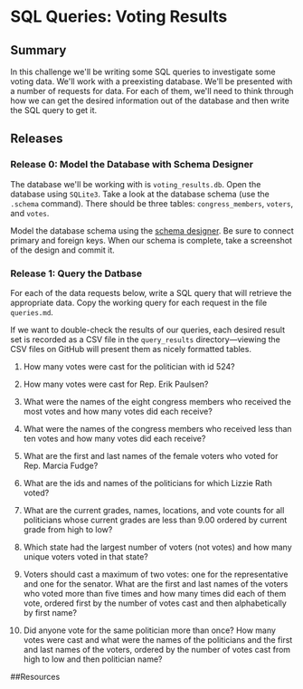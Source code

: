 # SQL Queries: Voting Results 
 
## Summary 
In this challenge we'll be writing some SQL queries to investigate some voting data.  We'll work with a preexisting database.  We'll be presented with a number of requests for data.  For each of them, we'll need to think through how we can get the desired information out of the database and then write the SQL query to get it.
 

## Releases
### Release 0:  Model the Database with Schema Designer
The database we'll be working with is `voting_results.db`.  Open the database using `SQLite3`.  Take a look at the database schema (use the `.schema` command).  There should be three tables: `congress_members`, `voters`, and `votes`.

Model the database schema using the [schema designer].  Be sure to connect primary and foreign keys.  When our schema is complete, take a screenshot of the design and commit it.


### Release 1: Query the Datbase
For each of the data requests below, write a SQL query that will retrieve the appropriate data.  Copy the working query for each request in the file `queries.md`.

If we want to double-check the results of our queries, each desired result set is recorded as a CSV file in the `query_results` directory—viewing the CSV files on GitHub will present them as nicely formatted tables.


1. How many votes were cast for the politician with id 524?

2. How many votes were cast for Rep. Erik Paulsen?

3. What were the names of the eight congress members who received the most votes and how many votes did each receive?

4. What were the names of the congress members who received less than ten votes and how many votes did each receive?

5. What are the first and last names of the female voters who voted for Rep. Marcia Fudge?

6. What are the ids and names of the politicians for which Lizzie Rath voted?

7. What are the current grades, names, locations, and vote counts for all politicians whose current grades are less than 9.00 ordered by current grade from high to low?

8. Which state had the largest number of voters (not votes) and how many unique voters voted in that state?

9. Voters should cast a maximum of two votes: one for the representative and one for the senator.  What are the first and last names of the voters who voted more than five times and how many times did each of them vote, ordered first by the number of votes cast and then alphabetically by first name?

10. Did anyone vote for the same politician more than once?  How many votes were cast and what were the names of the politicians and the first and last names of the voters, ordered by the number of votes cast from high to low and then politician name?


##Resources


[schema designer]: https://schemadesigner.devbootcamp.com/
